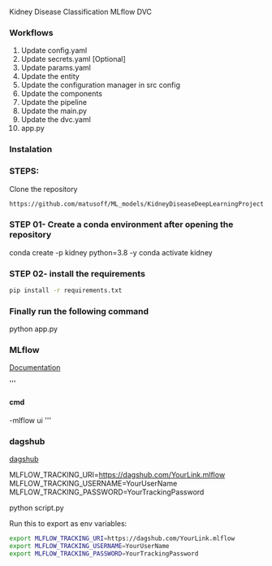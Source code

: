 Kidney Disease Classification MLflow DVC
### Workflows

1. Update config.yaml
2. Update secrets.yaml [Optional]
3. Update params.yaml
4. Update the entity
5. Update the configuration manager in src config
6. Update the components
7. Update the pipeline
8. Update the main.py
9. Update the dvc.yaml
10. app.py


### Instalation

### STEPS:
Clone the repository
```bash
https://github.com/matusoff/ML_models/KidneyDiseaseDeepLearningProject
```
### STEP 01- Create a conda environment after opening the repository

conda create -p kidney python=3.8 -y
conda activate kidney

### STEP 02- install the requirements
```bash 
pip install -r requirements.txt
```

### Finally run the following command
python app.py 


### MLflow
[Documentation](https://mlflow.org/docs/latest/index.html)

'''
#### cmd
-mlflow ui
'''

### dagshub
[dagshub](https://dagshub.com)

MLFLOW_TRACKING_URI=https://dagshub.com/YourLink.mlflow
MLFLOW_TRACKING_USERNAME=YourUserName
MLFLOW_TRACKING_PASSWORD=YourTrackingPassword

python script.py

Run this to export as env variables:

```bash
export MLFLOW_TRACKING_URI=https://dagshub.com/YourLink.mlflow
export MLFLOW_TRACKING_USERNAME=YourUserName
export MLFLOW_TRACKING_PASSWORD=YourTrackingPassword
```
